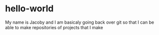 # hello-world
My name is Jacoby and I am basicaly going back over git so that I can be able to make repositories of projects that I make 

